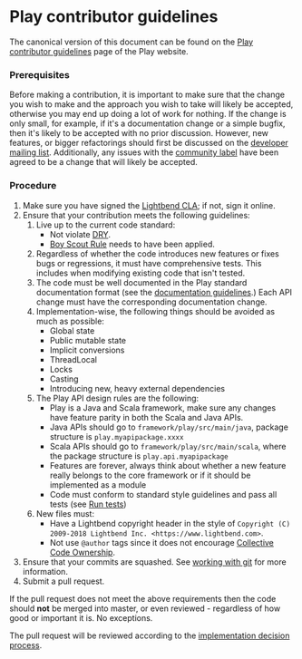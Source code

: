 <!--- Copyright (C) 2009-2017 Lightbend Inc. <https://www.lightbend.com> -->
# Play contributor guidelines

The canonical version of this document can be found on the [Play contributor guidelines](https://playframework.com/contributing) page of the Play website.

### Prerequisites

Before making a contribution, it is important to make sure that the change you wish to make and the approach you wish to take will likely be accepted, otherwise you may end up doing a lot of work for nothing.  If the change is only small, for example, if it's a documentation change or a simple bugfix, then it's likely to be accepted with no prior discussion.  However, new features, or bigger refactorings should first be discussed on the [developer mailing list](https://groups.google.com/forum/#!forum/play-framework-dev).  Additionally, any issues with the [community label](https://github.com/playframework/playframework/issues?q=is%3Aopen+is%3Aissue+label%3Acommunity) have been agreed to be a change that will likely be accepted.

### Procedure

1. Make sure you have signed the [Lightbend CLA](http://www.lightbend.com/contribute/cla); if not, sign it online.
2. Ensure that your contribution meets the following guidelines:
    1. Live up to the current code standard:
        - Not violate [DRY](http://programmer.97things.oreilly.com/wiki/index.php/Don%27t_Repeat_Yourself).
        - [Boy Scout Rule](http://programmer.97things.oreilly.com/wiki/index.php/The_Boy_Scout_Rule) needs to have been applied.
    2. Regardless of whether the code introduces new features or fixes bugs or regressions, it must have comprehensive tests.  This includes when modifying existing code that isn't tested.
    3. The code must be well documented in the Play standard documentation format (see the [documentation guidelines](https://playframework.com/documentation/latest/Documentation).)  Each API change must have the corresponding documentation change.
    4. Implementation-wise, the following things should be avoided as much as possible:
        * Global state
        * Public mutable state
        * Implicit conversions
        * ThreadLocal
        * Locks
        * Casting
        * Introducing new, heavy external dependencies
    5. The Play API design rules are the following:
        * Play is a Java and Scala framework, make sure any changes have feature parity in both the Scala and Java APIs.
        * Java APIs should go to `framework/play/src/main/java`, package structure is `play.myapipackage.xxxx`
        * Scala APIs should go to `framework/play/src/main/scala`, where the package structure is `play.api.myapipackage`
        * Features are forever, always think about whether a new feature really belongs to the core framework or if it should be implemented as a module
        * Code must conform to standard style guidelines and pass all tests (see [Run tests](https://www.playframework.com/documentation/latest/BuildingFromSource#run-tests))
    6. New files must:
        * Have a Lightbend copyright header in the style of ``Copyright (C) 2009-2018 Lightbend Inc. <https://www.lightbend.com>``.
        * Not use ``@author`` tags since it does not encourage [Collective Code Ownership](http://www.extremeprogramming.org/rules/collective.html).
3. Ensure that your commits are squashed.  See [working with git](https://playframework.com/documentation/latest/WorkingWithGit) for more information.
4. Submit a pull request.

If the pull request does not meet the above requirements then the code should **not** be merged into master, or even reviewed - regardless of how good or important it is. No exceptions.

The pull request will be reviewed according to the [implementation decision process](https://playframework.com/community-process#Implementation-decisions).
